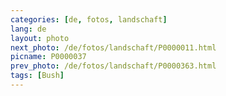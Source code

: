 ```yaml
---
categories: [de, fotos, landschaft]
lang: de
layout: photo
next_photo: /de/fotos/landschaft/P0000011.html
picname: P0000037
prev_photo: /de/fotos/landschaft/P0000363.html
tags: [Bush]
---
```

